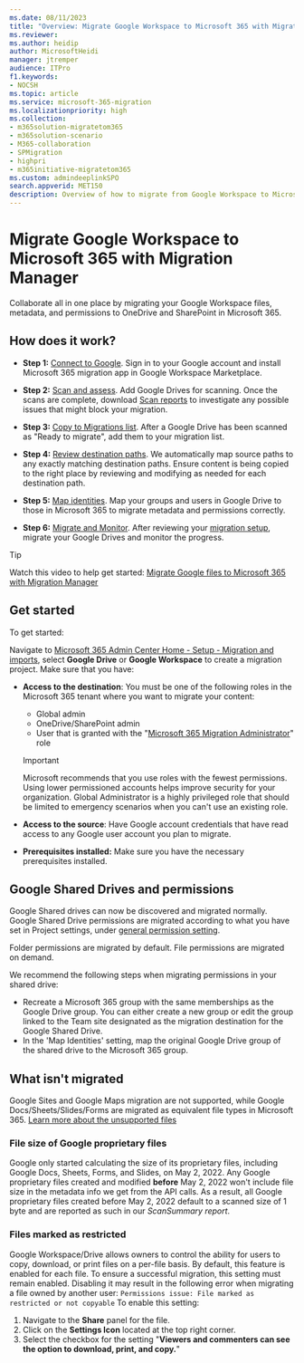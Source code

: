 ```yaml
---
ms.date: 08/11/2023
title: "Overview: Migrate Google Workspace to Microsoft 365 with Migration Manager"
ms.reviewer: 
ms.author: heidip
author: MicrosoftHeidi
manager: jtremper
audience: ITPro
f1.keywords:
- NOCSH
ms.topic: article
ms.service: microsoft-365-migration
ms.localizationpriority: high
ms.collection: 
- m365solution-migratetom365
- m365solution-scenario
- M365-collaboration
- SPMigration
- highpri
- m365initiative-migratetom365
ms.custom: admindeeplinkSPO
search.appverid: MET150
description: Overview of how to migrate from Google Workspace to Microsoft 365 with Migration Manager.
---
```


# Migrate Google Workspace to Microsoft 365 with Migration Manager

Collaborate all in one place by migrating your Google Workspace files, metadata, and permissions to OneDrive and SharePoint in Microsoft 365. 

## How does it work?

- **Step 1:** [Connect to Google](mm-google-step1-connect.md). Sign in to your Google account and install Microsoft 365 migration app in Google Workspace Marketplace. 

- **Step 2:** [Scan and assess](mm-google-step2-scan-assess.md). Add Google Drives for scanning. Once the scans are complete, download [Scan reports](/sharepointmigration/mm-cloud-reports) to investigate any possible issues that might block your migration.
- **Step 3:** [Copy to Migrations list](mm-google-step3-copy-to-migrations.md). After a Google Drive has been scanned as "Ready to migrate", add them to your migration list.

- **Step 4:** [Review destination paths](mm-google-step4-review-destinations.md). We automatically map source paths to any exactly matching destination paths. Ensure content is being copied to the right place by reviewing and modifying as needed for each destination path.

- **Step 5:** [Map identities](mm-google-step5-map-identities.md). Map your groups and users in Google Drive to those in Microsoft 365 to migrate metadata and permissions correctly.

- **Step 6:** [Migrate and Monitor](mm-google-step6-migrate-monitor.md). After reviewing your [migration setup](/sharepointmigration/mm-project-settings), migrate your Google Drives and monitor the progress.

>[!Tip]
>Watch this video to help get started:  [Migrate Google files to Microsoft 365 with Migration Manager](https://youtu.be/GZ4kTX31U-A)


## Get started

To get started:

Navigate to [Microsoft 365 Admin Center Home - Setup - Migration and imports](https://admin.microsoft.com/#/featureexplorer/collections/Migrations), select **Google Drive** or **Google Workspace** to create a migration project. Make sure that you have:

- **Access to the destination**: You must be one of the following roles in the Microsoft 365 tenant where you want to migrate your content: 

  - Global admin
  - OneDrive/SharePoint admin
  - User that is granted with the "[Microsoft 365 Migration Administrator](/sharepointmigration/mm-migration-admin-role)" role

  >[!IMPORTANT]
  >Microsoft recommends that you use roles with the fewest permissions. Using lower permissioned accounts helps improve security for your organization. Global Administrator is a highly privileged role that should be limited to emergency scenarios when you can't use an existing role.

- **Access to the source**: Have Google account credentials that have read access to any Google user account you plan to migrate.

- **Prerequisites installed:** Make sure you have the necessary prerequisites installed.

## Google Shared Drives and permissions

Google Shared drives can now be discovered and migrated normally. Google Shared Drive permissions are migrated according to what you have set in Project settings, under [general permission setting](/sharepointmigration/mm-project-settings-permissions#migrate-permissions). 

Folder permissions are migrated by default. File permissions are migrated on demand. 

We recommend the following steps when migrating permissions in your shared drive:

- Recreate a Microsoft 365 group with the same memberships as the Google Drive group. You can either create a new group or edit the group linked to the Team site designated as the migration destination for the Google Shared Drive.
- In the 'Map Identities' setting, map the original Google Drive group of the shared drive to the Microsoft 365 group.


## What isn't migrated

Google Sites and Google Maps migration are not supported, while Google Docs/Sheets/Slides/Forms are migrated as equivalent file types in Microsoft 365. [Learn more about the unsupported files](/sharepointmigration/mm-unsupported-files)

### File size of Google proprietary files

Google only started calculating the size of its proprietary files, including Google Docs, Sheets, Forms, and Slides, on May 2, 2022. Any Google proprietary files created and modified **before** May 2, 2022 won't include file size in the metadata info we get from the API calls. As a result, all Google proprietary files created before May 2, 2022 default to a scanned size of 1 byte and are reported as such in our *ScanSummary report*.

### Files marked as restricted

Google Workspace/Drive allows owners to control the ability for users to copy, download, or print files on a per-file basis. By default, this feature is enabled for each file. To ensure a successful migration, this setting must remain enabled. Disabling it may result in the following error when migrating a file owned by another user:
`Permissions issue: File marked as restricted or not copyable`
To enable this setting:
1. Navigate to the **Share** panel for the file.
1. Click on the **Settings Icon** located at the top right corner.
1. Select the checkbox for the setting "**Viewers and commenters can see the option to download, print, and copy.**"



